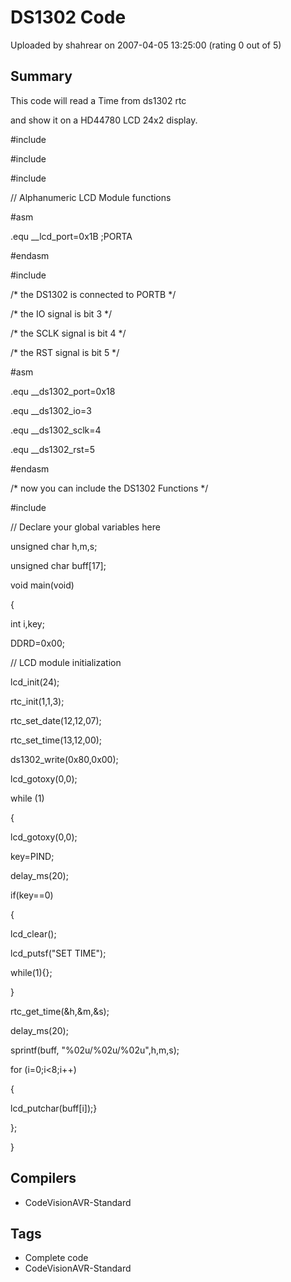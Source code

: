 # DS1302 Code

Uploaded by shahrear on 2007-04-05 13:25:00 (rating 0 out of 5)

## Summary

This code will read a Time from ds1302 rtc  

and show it on a HD44780 LCD 24x2 display.


#include   

#include   

#include   

// Alphanumeric LCD Module functions  

#asm  

 .equ \_\_lcd\_port=0x1B ;PORTA  

#endasm  

#include   

/* the DS1302 is connected to PORTB */  

/* the IO signal is bit 3 */  

/* the SCLK signal is bit 4 */  

/* the RST signal is bit 5 */  

#asm  

 .equ \_\_ds1302\_port=0x18  

 .equ \_\_ds1302\_io=3  

 .equ \_\_ds1302\_sclk=4  

 .equ \_\_ds1302\_rst=5  

#endasm


/* now you can include the DS1302 Functions */  

#include 


// Declare your global variables here  

unsigned char h,m,s;  

unsigned char buff[17];  

void main(void)  

{  

int i,key;  

DDRD=0x00;  

// LCD module initialization  

lcd\_init(24);  

rtc\_init(1,1,3);  

rtc\_set\_date(12,12,07);  

rtc\_set\_time(13,12,00);  

ds1302\_write(0x80,0x00);  

lcd\_gotoxy(0,0);  

while (1)  

 {  

 lcd\_gotoxy(0,0);  

 key=PIND;  

 delay\_ms(20);  

 if(key==0)  

 {  

 lcd\_clear();  

 lcd\_putsf("SET TIME");  

 while(1){};  

 }  

 rtc\_get\_time(&h,&m,&s);  

 delay\_ms(20);  

 sprintf(buff, "%02u/%02u/%02u",h,m,s);  

 for (i=0;i<8;i++)  

 {  

 lcd\_putchar(buff[i]);}  

};  

}

## Compilers

- CodeVisionAVR-Standard

## Tags

- Complete code
- CodeVisionAVR-Standard
